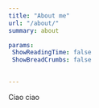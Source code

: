 ```yaml
---
title: "About me"
url: "/about/"
summary: about

params:
 ShowReadingTime: false
 ShowBreadCrumbs: false
 

---
```


Ciao ciao 
